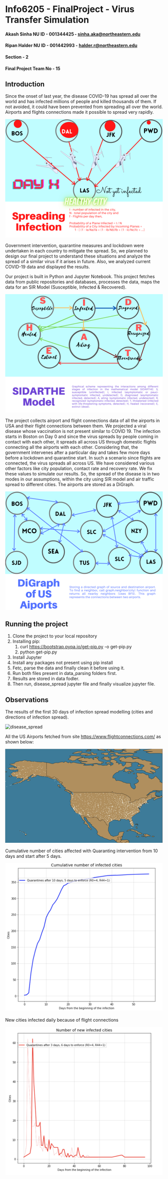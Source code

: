 # Info6205 - FinalProject - Virus Transfer Simulation

#### Akash Sinha NU ID - 001344425 - <sinha.aka@northeastern.edu>
#### Ripan Halder NU ID - 001442993 - <halder.r@northeastern.edu>

#### Section - 2
#### Final Project Team No - 15

## Introduction
Since the onset of last year, the disease COVID-19 has spread all over the world and has infected millions of people and killed thousands of them. If not avoided, it could have been prevented from spreading all over the world. Airports and flights connections made it possible to spread very rapidly. 

<img src="media/Spreading_Infection.png" alt=""/>

Government intervention, quarantine measures and lockdown were undertaken in each country to mitigate the spread.  So, we planned to design our final project to understand these situations and analyze the spread of a similar virus if it arises in future. Also, we analyzed current COVID-19 data and displayed the results. 

Our project is built in Python and Jupyter Notebook. This project fetches data from public repositories and databases, processes the data, maps the data for an SIR Model (Susceptible, Infected & Recovered). 

<img src="media/SIDARTHE_Model.png" alt="SIDARTHE_Model"/>

The project collects airport and flight connections data of all the airports in USA and their flight connections between them. We projected a viral disease whose vaccination is not present similar to COVID 19. The infection starts in Boston on Day 0 and since the virus spreads by people coming in contact with each other, it spreads all across US through domestic flights connecting all the airports with each other. Considering that, the government intervenes after a particular day and takes few more days before a lockdown and quarantine start. In such a scenario since flights are connected, the virus spreads all across US. We have considered various other factors like city population, contact rate and recovery rate. We fix these values to simulate our results. So, the spread of the disease is in two modes in our assumptions, within the city using SIR model and air traffic spread to different cities. The airports are stored as a DiGraph.

<img src="media/DiGraph_of_US_Airports.png" alt="DiGraph_of_US_Airports"/>

## Running the project
1. Clone the project to your local repository
2. Installing pip:
    1. curl https://bootstrap.pypa.io/get-pip.py -o get-pip.py
    2. python get-pip.py
3. Install Jupyter
4. Install any packages not present using pip install
5. Fetc, parse the data and finally clean it before using it.
6. Run both files present in data_parsing folders first.
7. Results are stored in data fodler.
8. Then run, disease_spread jupyter file  and finally visualize  jupyter file.

## Observations

The results of the first 30 days of infection spread modelling (cities and directions of infection spread).

<img src="output/disease_spread.gif" alt="disease_spread"/>

All the US Airports fetched from site https://www.flightconnections.com/ as shown below:

<img src="output/US_Airports.png" alt="US_Airports"/>

Cumulative number of cities affected with Quaranting intervention from 10 days and start after 5 days.

<img src="output/Quarantine_Results/Cumulative_Infected_Cities_10-5.png" alt="Cumulative Infected Cities"/>

New cities infected daily because of flight connections

<img src="output/Quarantine_Results/Daily_New_Infected_Cities_3-6.png" alt="Daily New Infected Cities"/>

